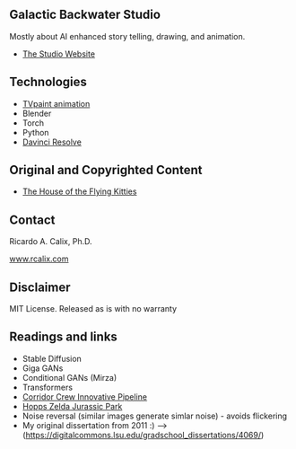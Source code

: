 ## Galactic Backwater Studio

Mostly about AI enhanced story telling, drawing, and animation. 

* [The Studio Website](https://www.galacticbackwater.com)

## Technologies

* [TVpaint animation](https://www.tvpaint.com)
* Blender
* Torch
* Python
* [Davinci Resolve](https://www.blackmagicdesign.com/products/davinciresolve)

## Original and Copyrighted Content

* [The House of the Flying Kitties](https://www.amazon.com/House-Flying-Kitties-Cid-Bubbles/dp/1542585996/ref=sr_1_1?crid=2HD2CFESQ2QP3&keywords=the+house+of+the+flying+kitties&qid=1679038050&sprefix=the+house+of+the+flying+kitties%2Caps%2C101&sr=8-1)


## Contact

Ricardo A. Calix, Ph.D.

www.rcalix.com

## Disclaimer

MIT License. Released as is with no warranty

## Readings and links

* Stable Diffusion
* Giga GANs
* Conditional GANs (Mirza)
* Transformers
* [Corridor Crew Innovative Pipeline](https://www.youtube.com/watch?v=_9LX9HSQkWo&t=0s)
* [Hopps Zelda Jurassic Park](https://www.youtube.com/watch?v=pkEQAKmDMa8)
* Noise reversal (similar images generate simlar noise) - avoids flickering
* My original dissertation from 2011 :) --> (https://digitalcommons.lsu.edu/gradschool_dissertations/4069/)

